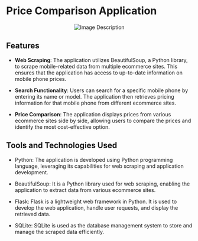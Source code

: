 <h1>Price Comparison Application</h1>

<div style="width: 100%; text-align: center;">
  <img src="https://github.com/Shagun0777/Price-Comparison-Application/assets/85606313/30d2a53e-d04b-4990-be79-bfff525204c7" alt="Image Description" style="max-width: 100%;">
</div>


## Features

- **Web Scraping**: The application utilizes BeautifulSoup, a Python library, to scrape mobile-related data from multiple ecommerce sites. This ensures that the application has access to up-to-date information on mobile phone prices.

- **Search Functionality**: Users can search for a specific mobile phone by entering its name or model. The application then retrieves pricing information for that mobile phone from different ecommerce sites.

- **Price Comparison**: The application displays prices from various ecommerce sites side by side, allowing users to compare the prices and identify the most cost-effective option.

## Tools and Technologies Used

- Python: The application is developed using Python programming language, leveraging its capabilities for web scraping and application development.

- BeautifulSoup: It is a Python library used for web scraping, enabling the application to extract data from various ecommerce sites.

- Flask: Flask is a lightweight web framework in Python. It is used to develop the web application, handle user requests, and display the retrieved data.

- SQLite: SQLite is used as the database management system to store and manage the scraped data efficiently.



